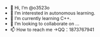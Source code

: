 - 👋 Hi, I’m @o3523o
- 👀 I’m interested in  autonomous learning.
- 🌱 I’m currently learning C++.
- 💞️ I’m looking to collaborate on ...
- 📫 How to reach me →QQ：1873767941

<!---
o3523o/o3523o is a ✨ special ✨ repository because its `README.md` (this file) appears on your GitHub profile.
You can click the Preview link to take a look at your changes.
--->
